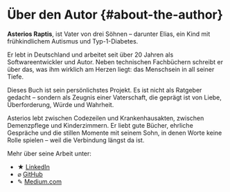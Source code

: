 # Über den Autor {#about-the-author}

**Asterios Raptis**, ist Vater von drei Söhnen –
darunter  Elias, ein Kind mit frühkindlichem Autismus und Typ-1-Diabetes.

Er lebt in Deutschland und arbeitet seit über 20 Jahren als Softwareentwickler und Autor.
Neben technischen Fachbüchern schreibt er über das, was ihm wirklich am Herzen liegt:
das Menschsein in all seiner Tiefe.

Dieses Buch ist sein persönlichstes Projekt.
Es ist nicht als Ratgeber gedacht –
sondern als Zeugnis einer Vaterschaft,
die geprägt ist von Liebe, Überforderung, Würde und Wahrheit.

Asterios lebt zwischen Codezeilen und Krankenhausakten,
zwischen Demenzpflege und Kinderzimmern.
Er liebt gute Bücher, ehrliche Gespräche und die stillen Momente mit seinem Sohn,
in denen Worte keine Rolle spielen –
weil die Verbindung längst da ist.

Mehr über seine Arbeit unter:

* ★ [LinkedIn](https://www.linkedin.com/in/asterios-raptis-46824a31/)
* ⌀ [GitHub](https://github.com/astrapi69)
* ✎ [Medium.com](https://asterios-raptis.medium.com/)

